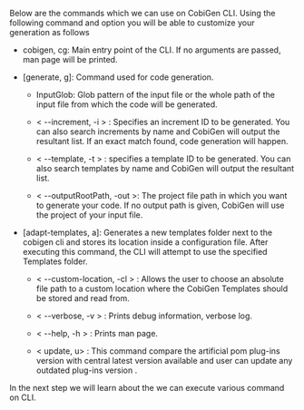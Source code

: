 Below are the commands which we can use on CobiGen CLI.
Using the following command and option you will be able to customize your generation as follows


* cobigen, cg: Main entry point of the CLI. If no arguments are passed, man page will be printed.

* [generate, g]: Command used for code generation.

   - InputGlob: Glob pattern of the input file or the whole path of the input file from which the code will be generated.

   - &lt; --increment, -i &gt; : Specifies an increment ID to be generated. You can also search increments by name and CobiGen will output the resultant list. If an exact match found, code generation will happen.

   - &lt; --template, -t &gt; : specifies a template ID to be generated. You can also search templates by name and CobiGen will output the resultant list.

   - &lt; --outputRootPath, -out &gt;: The project file path in which you want to generate your code. If no output path is given, CobiGen will use the project of your input file.

* [adapt-templates, a]: Generates a new templates folder next to the cobigen cli and stores its location    inside  a configuration file. After executing this command, the CLI will attempt to use the specified Templates folder.

    - &lt; --custom-location, -cl &gt; : Allows the user to choose an absolute file path to a custom location where the CobiGen Templates should be stored and read from.

    - &lt; --verbose, -v &gt; : Prints debug information, verbose log.

    - &lt; --help, -h &gt; : Prints man page.

    - &lt; update, u&gt; : This command compare the artificial pom plug-ins version with central latest version available and user can update any outdated plug-ins version .



In the next step we will learn about the we can execute various command on CLI.

